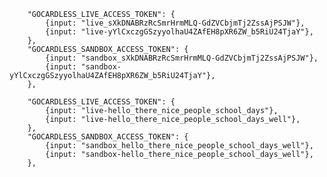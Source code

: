 		"GOCARDLESS_LIVE_ACCESS_TOKEN": {
			{input: "live_sXkDNABRzRcSmrHrmMLQ-GdZVCbjmTj2ZssAjPSJW"},
			{input: "live-yYlCxczgGSzyyolhaU4ZAfEH8pXR6ZW_b5RiU24TjaY"},
		},
		"GOCARDLESS_SANDBOX_ACCESS_TOKEN": {
			{input: "sandbox_sXkDNABRzRcSmrHrmMLQ-GdZVCbjmTj2ZssAjPSJW"},
			{input: "sandbox-yYlCxczgGSzyyolhaU4ZAfEH8pXR6ZW_b5RiU24TjaY"},
		},

		"GOCARDLESS_LIVE_ACCESS_TOKEN": {
			{input: "live-hello_there_nice_people_school_days"},
			{input: "live-hello_there_nice_people_school_days_well"},
		},
		"GOCARDLESS_SANDBOX_ACCESS_TOKEN": {
			{input: "sandbox_hello_there_nice_people_school_days_well"},
			{input: "sandbox-hello_there_nice_people_school_days_well"},
		},
